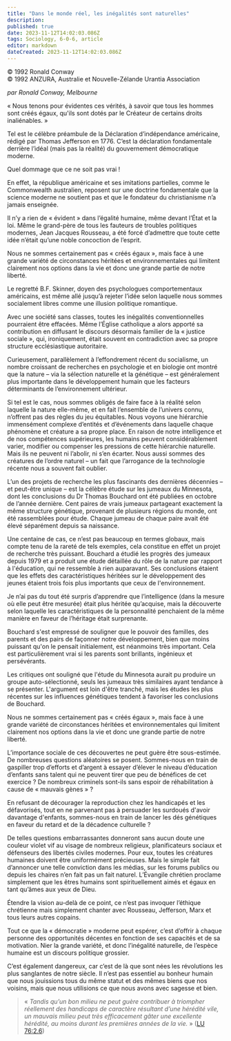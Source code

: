 ```yaml
---
title: "Dans le monde réel, les inégalités sont naturelles"
description: 
published: true
date: 2023-11-12T14:02:03.086Z
tags: Sociology, 6-0-6, article
editor: markdown
dateCreated: 2023-11-12T14:02:03.086Z
---
```


<p class="v-card v-sheet theme--light gray lighten-3 px-2 py-1">© 1992 Ronald Conway<br>© 1992 ANZURA, Australie et Nouvelle-Zélande Urantia Association</p>


_par Ronald Conway, Melbourne_

« Nous tenons pour évidentes ces vérités, à savoir que tous les hommes sont créés égaux, qu'ils sont dotés par le Créateur de certains droits inaliénables. »

Tel est le célèbre préambule de la Déclaration d’indépendance américaine, rédigé par Thomas Jefferson en 1776. C’est la déclaration fondamentale derrière l’idéal (mais pas la réalité) du gouvernement démocratique moderne.

Quel dommage que ce ne soit pas vrai !

En effet, la république américaine et ses imitations partielles, comme le Commonwealth australien, reposent sur une doctrine fondamentale que la science moderne ne soutient pas et que le fondateur du christianisme n’a jamais enseignée.

Il n’y a rien de « évident » dans l’égalité humaine, même devant l’État et la loi. Même le grand-père de tous les fauteurs de troubles politiques modernes, Jean Jacques Rousseau, a été forcé d’admettre que toute cette idée n’était qu’une noble concoction de l’esprit.

Nous ne sommes certainement pas « créés égaux », mais face à une grande variété de circonstances héritées et environnementales qui limitent clairement nos options dans la vie et donc une grande partie de notre liberté.

Le regretté B.F. Skinner, doyen des psychologues comportementaux américains, est même allé jusqu’à rejeter l’idée selon laquelle nous sommes socialement libres comme une illusion politique romantique.

Avec une société sans classes, toutes les inégalités conventionnelles pourraient être effacées. Même l’Église catholique a alors apporté sa contribution en diffusant le discours désormais familier de la « justice sociale », qui, ironiquement, était souvent en contradiction avec sa propre structure ecclésiastique autoritaire.

Curieusement, parallèlement à l’effondrement récent du socialisme, un nombre croissant de recherches en psychologie et en biologie ont montré que la nature – via la sélection naturelle et la génétique – est généralement plus importante dans le développement humain que les facteurs déterminants de l’environnement ultérieur.

Si tel est le cas, nous sommes obligés de faire face à la réalité selon laquelle la nature elle-même, et en fait l’ensemble de l’univers connu, n’offrent pas des règles du jeu équitables. Nous voyons une hiérarchie immensément complexe d’entités et d’événements dans laquelle chaque phénomène et créature a sa propre place. En raison de notre intelligence et de nos compétences supérieures, les humains peuvent considérablement varier, modifier ou compenser les pressions de cette hiérarchie naturelle. Mais ils ne peuvent ni l’abolir, ni s’en écarter. Nous aussi sommes des créatures de l’ordre naturel – un fait que l’arrogance de la technologie récente nous a souvent fait oublier.

L’un des projets de recherche les plus fascinants des dernières décennies – et peut-être unique – est la célèbre étude sur les jumeaux du Minnesota, dont les conclusions du Dr Thomas Bouchard ont été publiées en octobre de l’année dernière. Cent paires de vrais jumeaux partageant exactement la même structure génétique, provenant de plusieurs régions du monde, ont été rassemblées pour étude. Chaque jumeau de chaque paire avait été élevé séparément depuis sa naissance.

Une centaine de cas, ce n’est pas beaucoup en termes globaux, mais compte tenu de la rareté de tels exemples, cela constitue en effet un projet de recherche très puissant. Bouchard a étudié les progrès des jumeaux depuis 1979 et a produit une étude détaillée du rôle de la nature par rapport à l'éducation, qui ne ressemble à rien auparavant. Ses conclusions étaient que les effets des caractéristiques héritées sur le développement des jeunes étaient trois fois plus importants que ceux de l'environnement.

Je n’ai pas du tout été surpris d’apprendre que l’intelligence (dans la mesure où elle peut être mesurée) était plus héritée qu’acquise, mais la découverte selon laquelle les caractéristiques de la personnalité penchaient de la même manière en faveur de l’héritage était surprenante.

Bouchard s'est empressé de souligner que le pouvoir des familles, des parents et des pairs de façonner notre développement, bien que moins puissant qu'on le pensait initialement, est néanmoins très important. Cela est particulièrement vrai si les parents sont brillants, ingénieux et persévérants.

Les critiques ont souligné que l'étude du Minnesota aurait pu produire un groupe auto-sélectionné, seuls les jumeaux très similaires ayant tendance à se présenter. L'argument est loin d'être tranché, mais les études les plus récentes sur les influences génétiques tendent à favoriser les conclusions de Bouchard.

Nous ne sommes certainement pas « créés égaux », mais face à une grande variété de circonstances héritées et environnementales qui limitent clairement nos options dans la vie et donc une grande partie de notre liberté.

L’importance sociale de ces découvertes ne peut guère être sous-estimée. De nombreuses questions aléatoires se posent. Sommes-nous en train de gaspiller trop d’efforts et d’argent à essayer d’élever le niveau d’éducation d’enfants sans talent qui ne peuvent tirer que peu de bénéfices de cet exercice ? De nombreux criminels sont-ils sans espoir de réhabilitation à cause de « mauvais gènes » ?

En refusant de décourager la reproduction chez les handicapés et les défavorisés, tout en ne parvenant pas à persuader les surdoués d'avoir davantage d'enfants, sommes-nous en train de lancer les dés génétiques en faveur du retard et de la décadence culturelle ?

De telles questions embarrassantes donneront sans aucun doute une couleur violet vif au visage de nombreux religieux, planificateurs sociaux et défenseurs des libertés civiles modernes. Pour eux, toutes les créatures humaines doivent être uniformément précieuses.
Mais le simple fait d’annoncer une telle conviction dans les médias, sur les forums publics ou depuis les chaires n’en fait pas un fait naturel. L’Évangile chrétien proclame simplement que les êtres humains sont spirituellement aimés et égaux en tant qu’âmes aux yeux de Dieu.

Étendre la vision au-delà de ce point, ce n’est pas invoquer l’éthique chrétienne mais simplement chanter avec Rousseau, Jefferson, Marx et tous leurs autres copains.

Tout ce que la « démocratie » moderne peut espérer, c’est d’offrir à chaque personne des opportunités décentes en fonction de ses capacités et de sa motivation. Nier la grande variété, et donc l’inégalité naturelle, de l’espèce humaine est un discours politique grossier.

C’est également dangereux, car c’est de là que sont nées les révolutions les plus sanglantes de notre siècle. Il n’est pas essentiel au bonheur humain que nous jouissions tous du même statut et des mêmes biens que nos voisins, mais que nous utilisions ce que nous avons avec sagesse et bien.

> « _Tandis qu’un bon milieu ne peut guère contribuer à triompher réellement des handicaps de caractère résultant d’une hérédité vile, un mauvais milieu peut très efficacement gâter une excellente hérédité, au moins durant les premières années de la vie._ » ([LU 76:2.6](/fr/The_Urantia_Book/76#p2_6))

